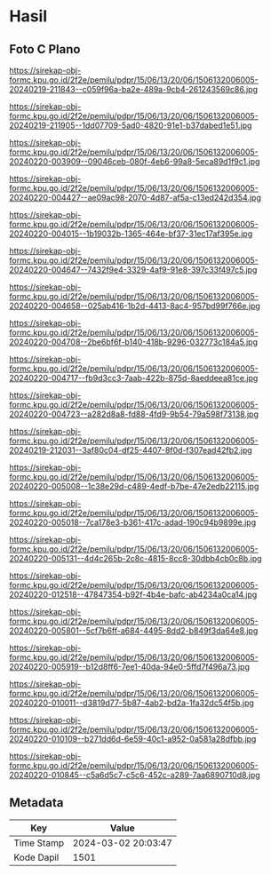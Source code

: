 # Hasil

## Foto C Plano

https://sirekap-obj-formc.kpu.go.id/2f2e/pemilu/pdpr/15/06/13/20/06/1506132006005-20240219-211843--c059f96a-ba2e-489a-9cb4-261243569c86.jpg

https://sirekap-obj-formc.kpu.go.id/2f2e/pemilu/pdpr/15/06/13/20/06/1506132006005-20240219-211905--1dd07709-5ad0-4820-91e1-b37dabed1e51.jpg

https://sirekap-obj-formc.kpu.go.id/2f2e/pemilu/pdpr/15/06/13/20/06/1506132006005-20240220-003909--09046ceb-080f-4eb6-99a8-5eca89d1f9c1.jpg

https://sirekap-obj-formc.kpu.go.id/2f2e/pemilu/pdpr/15/06/13/20/06/1506132006005-20240220-004427--ae09ac98-2070-4d87-af5a-c13ed242d354.jpg

https://sirekap-obj-formc.kpu.go.id/2f2e/pemilu/pdpr/15/06/13/20/06/1506132006005-20240220-004015--1b19032b-1365-464e-bf37-31ec17af395e.jpg

https://sirekap-obj-formc.kpu.go.id/2f2e/pemilu/pdpr/15/06/13/20/06/1506132006005-20240220-004647--7432f9e4-3329-4af9-91e8-397c33f497c5.jpg

https://sirekap-obj-formc.kpu.go.id/2f2e/pemilu/pdpr/15/06/13/20/06/1506132006005-20240220-004658--025ab416-1b2d-4413-8ac4-957bd99f766e.jpg

https://sirekap-obj-formc.kpu.go.id/2f2e/pemilu/pdpr/15/06/13/20/06/1506132006005-20240220-004708--2be6bf6f-b140-418b-9296-032773c184a5.jpg

https://sirekap-obj-formc.kpu.go.id/2f2e/pemilu/pdpr/15/06/13/20/06/1506132006005-20240220-004717--fb9d3cc3-7aab-422b-875d-8aeddeea81ce.jpg

https://sirekap-obj-formc.kpu.go.id/2f2e/pemilu/pdpr/15/06/13/20/06/1506132006005-20240220-004723--a282d8a8-fd88-4fd9-9b54-79a598f73138.jpg

https://sirekap-obj-formc.kpu.go.id/2f2e/pemilu/pdpr/15/06/13/20/06/1506132006005-20240219-212031--3af80c04-df25-4407-8f0d-f307ead42fb2.jpg

https://sirekap-obj-formc.kpu.go.id/2f2e/pemilu/pdpr/15/06/13/20/06/1506132006005-20240220-005008--1c38e29d-c489-4edf-b7be-47e2edb22115.jpg

https://sirekap-obj-formc.kpu.go.id/2f2e/pemilu/pdpr/15/06/13/20/06/1506132006005-20240220-005018--7ca178e3-b361-417c-adad-190c94b9899e.jpg

https://sirekap-obj-formc.kpu.go.id/2f2e/pemilu/pdpr/15/06/13/20/06/1506132006005-20240220-005131--4d4c265b-2c8c-4815-8cc8-30dbb4cb0c8b.jpg

https://sirekap-obj-formc.kpu.go.id/2f2e/pemilu/pdpr/15/06/13/20/06/1506132006005-20240220-012518--47847354-b92f-4b4e-bafc-ab4234a0ca14.jpg

https://sirekap-obj-formc.kpu.go.id/2f2e/pemilu/pdpr/15/06/13/20/06/1506132006005-20240220-005801--5cf7b6ff-a684-4495-8dd2-b849f3da64e8.jpg

https://sirekap-obj-formc.kpu.go.id/2f2e/pemilu/pdpr/15/06/13/20/06/1506132006005-20240220-005919--b12d8ff6-7ee1-40da-94e0-5ffd7f496a73.jpg

https://sirekap-obj-formc.kpu.go.id/2f2e/pemilu/pdpr/15/06/13/20/06/1506132006005-20240220-010011--d3819d77-5b87-4ab2-bd2a-1fa32dc54f5b.jpg

https://sirekap-obj-formc.kpu.go.id/2f2e/pemilu/pdpr/15/06/13/20/06/1506132006005-20240220-010109--b271dd6d-6e59-40c1-a952-0a581a28dfbb.jpg

https://sirekap-obj-formc.kpu.go.id/2f2e/pemilu/pdpr/15/06/13/20/06/1506132006005-20240220-010845--c5a6d5c7-c5c6-452c-a289-7aa6890710d8.jpg


## Metadata

| Key        | Value               |
| ---------- | ------------------- |
| Time Stamp | 2024-03-02 20:03:47 |
| Kode Dapil | 1501                |



